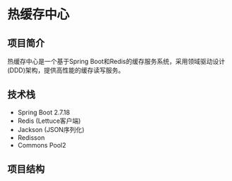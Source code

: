 # 热缓存中心

## 项目简介
热缓存中心是一个基于Spring Boot和Redis的缓存服务系统，采用领域驱动设计(DDD)架构，提供高性能的缓存读写服务。

## 技术栈
- Spring Boot 2.7.18
- Redis (Lettuce客户端)
- Jackson (JSON序列化)
- Redisson
- Commons Pool2

## 项目结构
